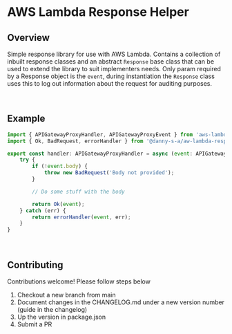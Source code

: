 # AWS Lambda Response Helper

## Overview
Simple response library for use with AWS Lambda.
Contains a collection of inbuilt response classes and an abstract `Response` base class that can be used to extend the library to suit implementers needs.
Only param required by a Response object is the `event`, during instantiation the `Response` class uses this to log out information about the request for auditing purposes.

<br> 

## Example

```javascript
import { APIGatewayProxyHandler, APIGatewayProxyEvent } from 'aws-lambda';
import { Ok, BadRequest, errorHandler } from '@danny-s-a/aw-lambda-response-helper';

export const handler: APIGatewayProxyHandler = async (event: APIGatewayProxyEvent) => {
    try {
        if (!event.body) {
            throw new BadRequest('Body not provided');
        }

        // Do some stuff with the body

        return Ok(event);
    } catch (err) {
        return errorHandler(event, err);
    }
}
```

<br>

## Contributing
Contributions welcome! 
Please follow steps below

1. Checkout a new branch from main
2. Document changes in the CHANGELOG.md under a new version number (guide in the changelog)
3. Up the version in package.json
4. Submit a PR
